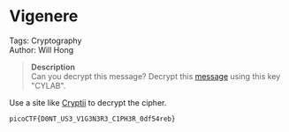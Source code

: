 # Vigenere

Tags: Cryptography<br>
Author: Will Hong

> **Description**<br>
Can you decrypt this message?
Decrypt this [message](https://artifacts.picoctf.net/c/533/cipher.txt) using this key "CYLAB".

Use a site like [Cryptii](https://cryptii.com/pipes/vigenere-cipher) to decrypt the cipher.

`picoCTF{D0NT_US3_V1G3N3R3_C1PH3R_0df54reb}`
